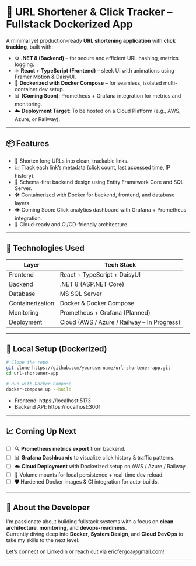 

# 🔗 URL Shortener & Click Tracker – Fullstack Dockerized App

A minimal yet production-ready **URL shortening application** with **click tracking**, built with:

- ⚙️ **.NET 8 (Backend)** – for secure and efficient URL hashing, metrics logging.
- ⚛️ **React + TypeScript (Frontend)** – sleek UI with animations using Framer Motion & DaisyUI.
- 🐳 **Dockerized with Docker Compose** – for seamless, isolated multi-container dev setup.
- 📊 **(Coming Soon)**: Prometheus + Grafana integration for metrics and monitoring.
- ☁️ **Deployment Target**: To be hosted on a Cloud Platform (e.g., AWS, Azure, or Railway).

---

## 📦 Features

- 🔗 Shorten long URLs into clean, trackable links.
- 📈 Track each link’s metadata (click count, last accessed time, IP history).
- 🧠 Schema-first backend design using Entity Framework Core and SQL Server.
- 🛠️ Containerized with Docker for backend, frontend, and database layers.
- 👁️ Coming Soon: Click analytics dashboard with Grafana + Prometheus integration.
- 🚀 Cloud-ready and CI/CD-friendly architecture.

---

## 🚧 Technologies Used

| Layer        | Tech Stack                      |
| ------------ | ------------------------------- |
| Frontend     | React + TypeScript + DaisyUI    |
| Backend      | .NET 8 (ASP.NET Core)           |
| Database     | MS SQL Server                   |
| Containerization | Docker & Docker Compose    |
| Monitoring   | Prometheus + Grafana (Planned)  |
| Deployment   | Cloud (AWS / Azure / Railway – In Progress) |

---

## 🐳 Local Setup (Dockerized)

```bash
# Clone the repo
git clone https://github.com/yourusername/url-shortener-app.git
cd url-shortener-app

# Run with Docker Compose
docker-compose up --build
```

- Frontend: https://localhost:5173  
- Backend API: https://localhost:3001

---

## 📈 Coming Up Next

- [ ] 🔍 **Prometheus metrics export** from backend.
- [ ] 📊 **Grafana Dashboards** to visualize click history & traffic patterns.
- [ ] ☁️ **Cloud Deployment** with Dockerized setup on AWS / Azure / Railway.
- [ ] 📁 Volume mounts for local persistence + real-time dev reload.
- [ ] 🛡️ Hardened Docker images & CI integration for auto-builds.

---

## 🧠 About the Developer

I'm passionate about building fullstack systems with a focus on **clean architecture**, **monitoring**, and **devops-readiness**.  
Currently diving deep into **Docker**, **System Design**, and **Cloud DevOps** to take my skills to the next level.

Let’s connect on [LinkedIn](https://www.linkedin.com/in/eric-fernandes-a1b7ba242/) or reach out via [ericfergoa@gmail.com](mailto:ericfergoa@gmail.com)!

---